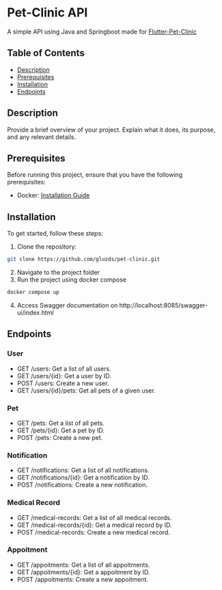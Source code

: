 # Pet-Clinic API

A simple API using Java and Springboot made for [Flutter-Pet-Clinic](https://github.com/LiveLikeCounter/Flutter-Pet-Clinic)

## Table of Contents

- [Description](#description)
- [Prerequisites](#prerequisites)
- [Installation](#installation)
- [Endpoints](#endpoints)

## Description

Provide a brief overview of your project. Explain what it does, its purpose, and any relevant details.

## Prerequisites

Before running this project, ensure that you have the following prerequisites:

- Docker: [Installation Guide](https://docs.docker.com/engine/installation/)

## Installation

To get started, follow these steps:

1. Clone the repository:
```bash
git clone https://github.com/gluzds/pet-clinic.git
```
2. Navigate to the project folder
3. Run the project using docker compose
```bash
docker compose up
```
4. Access Swagger documentation on http://localhost:8085/swagger-ui/index.html

## Endpoints
### User
- GET /users: Get a list of all users.
- GET /users/{id}: Get a user by ID.
- POST /users: Create a new user.
- GET /users/{id}/pets: Get all pets of a given user.
### Pet
- GET /pets: Get a list of all pets.
- GET /pets/{id}: Get a pet by ID.
- POST /pets: Create a new pet.
### Notification
- GET /notifications: Get a list of all notifications.
- GET /notifications/{id}: Get a notification by ID.
- POST /notifications: Create a new notification.
### Medical Record
- GET /medical-records: Get a list of all medical records.
- GET /medical-records/{id}: Get a medical record by ID.
- POST /medical-records: Create a new medical record.
### Appoitment
- GET /appoitments: Get a list of all appoitments.
- GET /appoitments/{id}: Get a appoitment by ID.
- POST /appoitments: Create a new appoitment.
